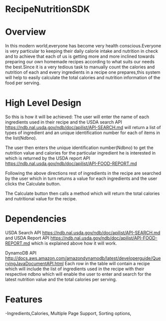 # RecipeNutritionSDK
# Overview
In this modern world,everyone has become very health conscious.Everyone is very particular to keeping their daily calorie intake and nutrition in check and to achieve that each of us is getting more and more inclined towards preparing our own homemade recipes according to what suits our needs the best.Since it is a very tedious task to manually count the calories and nutrition  of each and every ingredients in a recipe one prepares,this system will help to easily calculate the total calories and nutrition information of the food per serving.

# High Level Design
So this is how it will be achieved:
The user will enter the name of each ingredients used in their recipe and the USDA search API
<https://ndb.nal.usda.gov/ndb/doc/apilist/API-SEARCH.md> will return a list of types of ingredient and an unique identification number for each of items in the list(Ndbno).

The user then enters the unique identification number(Ndbno) to get the nutrition value and calories for the particular ingredient he is interested in which is returned by the USDA report API <https://ndb.nal.usda.gov/ndb/doc/apilist/API-FOOD-REPORT.md>

Following the above directions rest of ingredients in the recipe are searched by the user which in turn returns a value for each ingredients and the user clicks the Calculate button.

The Calculate button then calls a method which will return the total calories and nutritional value for the recipe.



# Dependencies
USDA Search API <https://ndb.nal.usda.gov/ndb/doc/apilist/API-SEARCH.md> and USDA Report API <https://ndb.nal.usda.gov/ndb/doc/apilist/API-FOOD-REPORT.md> which is explained above how it will work.

DynamoDB API <http://docs.aws.amazon.com/amazondynamodb/latest/developerguide/QueryingJavaDocumentAPI.html>
Each row in the table will contain a recipe which will include the list of ingredients used in the recipe with their respective ndbno which will enable the user to enter and search for the latest nutrition value and the total calories per serving.
# Features
-Ingredients,Calories, Multiple Page Support, Sorting options, 
